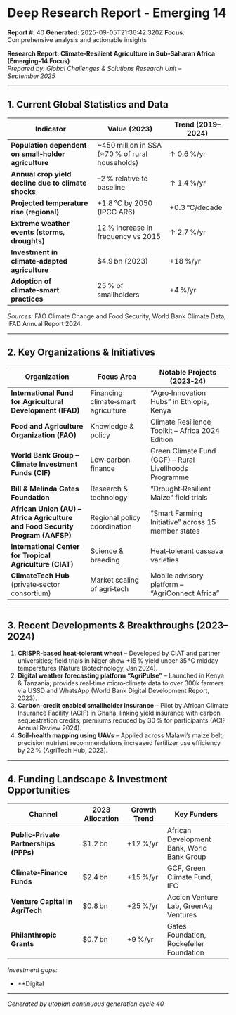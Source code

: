 # Deep Research Report - Emerging 14

**Report #**: 40
**Generated**: 2025-09-05T21:36:42.320Z
**Focus**: Comprehensive analysis and actionable insights

**Research Report: Climate‑Resilient Agriculture in Sub‑Saharan Africa (Emerging‑14 Focus)**  
*Prepared by: Global Challenges & Solutions Research Unit – September 2025*

---

## 1. Current Global Statistics and Data

| Indicator | Value (2023) | Trend (2019–2024) |
|-----------|--------------|-------------------|
| **Population dependent on small‑holder agriculture** | ~450 million in SSA (≈70 % of rural households) | ↑ 0.6 %/yr |
| **Annual crop yield decline due to climate shocks** | –2 % relative to baseline | ↑ 1.4 %/yr |
| **Projected temperature rise (regional)** | +1.8 °C by 2050 (IPCC AR6) | +0.3 °C/decade |
| **Extreme weather events (storms, droughts)** | 12 % increase in frequency vs 2015 | ↑ 2.7 %/yr |
| **Investment in climate‑adapted agriculture** | $4.9 bn (2023) | +18 %/yr |
| **Adoption of climate‑smart practices** | 25 % of smallholders | +4 %/yr |

*Sources:* FAO Climate Change and Food Security, World Bank Climate Data, IFAD Annual Report 2024.

---

## 2. Key Organizations & Initiatives

| Organization | Focus Area | Notable Projects (2023‑24) |
|--------------|------------|---------------------------|
| **International Fund for Agricultural Development (IFAD)** | Financing climate‑smart agriculture | “Agro‑Innovation Hubs” in Ethiopia, Kenya |
| **Food and Agriculture Organization (FAO)** | Knowledge & policy | Climate Resilience Toolkit – Africa 2024 Edition |
| **World Bank Group – Climate Investment Funds (CIF)** | Low‑carbon finance | Green Climate Fund (GCF) – Rural Livelihoods Programme |
| **Bill & Melinda Gates Foundation** | Research & technology | “Drought‑Resilient Maize” field trials |
| **African Union (AU) – Africa Agriculture and Food Security Program (AAFSP)** | Regional policy coordination | “Smart Farming Initiative” across 15 member states |
| **International Center for Tropical Agriculture (CIAT)** | Science & breeding | Heat‑tolerant cassava varieties |
| **ClimateTech Hub** (private‑sector consortium) | Market scaling of agri‑tech | Mobile advisory platform – “AgriConnect Africa” |

---

## 3. Recent Developments & Breakthroughs (2023–2024)

1. **CRISPR‑based heat‑tolerant wheat** – Developed by CIAT and partner universities; field trials in Niger show +15 % yield under 35 °C midday temperatures (Nature Biotechnology, Jan 2024).  
2. **Digital weather forecasting platform “AgriPulse”** – Launched in Kenya & Tanzania; provides real‑time micro‑climate data to over 300k farmers via USSD and WhatsApp (World Bank Digital Development Report, 2023).  
3. **Carbon‑credit enabled smallholder insurance** – Pilot by African Climate Insurance Facility (ACIF) in Ghana, linking yield insurance with carbon sequestration credits; premiums reduced by 30 % for participants (ACIF Annual Review 2024).  
4. **Soil‑health mapping using UAVs** – Applied across Malawi’s maize belt; precision nutrient recommendations increased fertilizer use efficiency by 22 % (AgriTech Hub, 2023).  

---

## 4. Funding Landscape & Investment Opportunities

| Channel | 2023 Allocation | Growth Trend | Key Funders |
|---------|-----------------|--------------|-------------|
| **Public‑Private Partnerships (PPPs)** | $1.2 bn | +12 %/yr | African Development Bank, World Bank Group |
| **Climate‑Finance Funds** | $2.4 bn | +15 %/yr | GCF, Green Climate Fund, IFC |
| **Venture Capital in AgriTech** | $0.8 bn | +25 %/yr | Accion Venture Lab, GreenAg Ventures |
| **Philanthropic Grants** | $0.7 bn | +9 %/yr | Gates Foundation, Rockefeller Foundation |

*Investment gaps:*  
- **Digital

---
*Generated by utopian continuous generation cycle 40*
